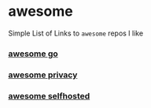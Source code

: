 # awesome
Simple List of Links to `awesome` repos I like


### [awesome go](https://github.com/avelino/awesome-go)


### [awesome privacy](https://github.com/pluja/awesome-privacy)


### [awesome selfhosted](https://github.com/awesome-selfhosted/awesome-selfhosted)
